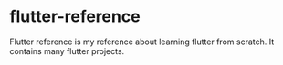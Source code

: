 # flutter-reference
Flutter reference is my reference about learning flutter from scratch. It contains many flutter projects.
